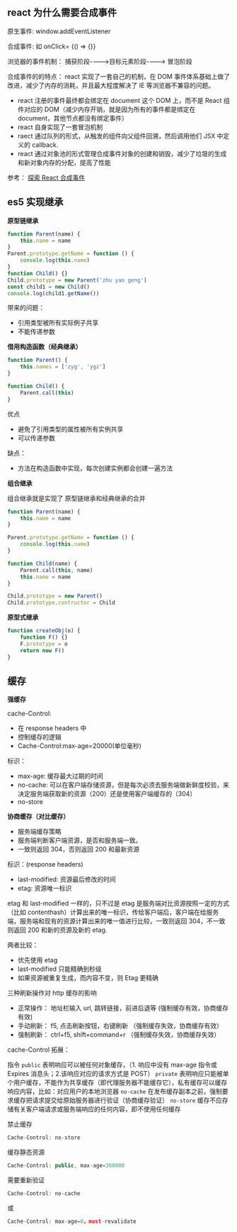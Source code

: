 ## react 为什么需要合成事件

原生事件: window.addEventListener

合成事件: 如 onClick= {() => {}}

浏览器的事件机制： 捕获阶段---->目标元素阶段----> 冒泡阶段

合成事件的的特点：
react 实现了一套自己的机制，在 DOM 事件体系基础上做了改进，减少了内存的消耗，并且最大程度解决了 IE 等浏览器不兼容的问题。

-   react 注册的事件最终都会绑定在 document 这个 DOM 上，而不是 React 组件对应的 DOM（减少内存开销，就是因为所有的事件都是绑定在 document，其他节点都没有绑定事件）
-   react 自身实现了一套冒泡机制
-   raect 通过队列的形式，从触发的组件向父组件回溯，然后调用他们 JSX 中定义的 callback.
-   react 通过对象池的形式管理合成事件对象的创建和销毁，减少了垃圾的生成和新对象内存的分配，提高了性能

参考：
[探索 React 合成事件](<https://segmentfault.com/a/1190000038251163#:~:text=React%20%E6%8F%90%E4%BE%9B%E7%9A%84%E5%90%88%E6%88%90%E4%BA%8B%E4%BB%B6,%E5%B9%B3%E5%8F%B0%E4%BA%8B%E4%BB%B6%E6%A8%A1%E6%8B%9F%E5%90%88%E6%88%90%E4%BA%8B%E4%BB%B6%E3%80%82&text=%E4%BA%8B%E4%BB%B6%E5%AF%B9%E8%B1%A1%E5%8F%AF%E8%83%BD%E4%BC%9A%E8%A2%AB,%E5%92%8C%E9%94%80%E6%AF%81(%E5%9E%83%E5%9C%BE%E5%9B%9E%E6%94%B6)%E3%80%82>)

## es5 实现继承

**原型链继承**

```js
function Parent(name) {
    this.name = name
}
Parent.prototype.getName = function () {
    console.log(this.name)
}
function Child() {}
Child.prototype = new Parent('zhu yao geng')
const child1 = new Child()
console.log(child1.getName())
```

带来的问题：

-   引用类型被所有实际例子共享
-   不能传递参数

**借用构造函数（经典继承）**

```js
function Parent() {
    this.names = ['zyg', 'ygz']
}

function Child() {
    Parent.call(this)
}
```

优点

-   避免了引用类型的属性被所有实例共享
-   可以传递参数

缺点：

-   方法在构造函数中实现，每次创建实例都会创建一遍方法

**组合继承**

组合继承就是实现了 原型链继承和经典继承的合并

```js
function Parent(name) {
    this.name = name
}

Parent.prototype.getName = function () {
    console.log(this.name)
}

function Child(name) {
    Parent.call(this, name)
    this.name = name
}

Child.prototype = new Parent()
Child.prototype.contructor = Child
```

**原型式继承**

```js
function createObj(o) {
    function F() {}
    F.prototype = o
    return new F()
}
```

## 缓存

**强缓存**

cache-Control:

-   在 response headers 中
-   控制缓存的逻辑
-   Cache-Control:max-age=20000(单位毫秒)

标识：

-   max-age: 缓存最大过期的时间
-   no-cache: 可以在客户端存储资源，但是每次必须去服务端做新鲜度校验，来决定服务端获取新的资源（200）还是使用客户端缓存的（304）
-   no-store

**协商缓存（对比缓存）**

-   服务端缓存策略
-   服务端判断客户端资源，是否和服务端一致。
-   一致则返回 304，否则返回 200 和最新资源

标识：(response headers)

-   last-modified: 资源最后修改的时间
-   etag: 资源唯一标识

etag 和 last-modified 一样的，只不过是 etag 是服务端对比资源按照一定的方式（比如 contenthash）计算出来的唯一标识，传给客户端后，客户端在给服务端，服务端和现有的资源计算出来的唯一值进行比较，一致则返回 304，不一致则返回 200 和新的资源及新的 etag.

两者比较：

-   优先使用 etag
-   last-modified 只能精确到秒级
-   如果资源被重复生成，而内容不变，则 Etag 更精确

三种刷新操作对 http 缓存的影响

-   正常操作： 地址栏输入 url, 跳转链接，前进后退等 (强制缓存有效，协商缓存有效)
-   手动刷新： f5, 点击刷新按钮，右键刷新 （强制缓存失效，协商缓存有效）
-   强制刷新： ctrl+f5, shift+command+r （强制缓存失效，协商缓存失效）

cache-Control 拓展：

指令
`public` 表明响应可以被任何对象缓存，（1. 响应中没有 max-age 指令或 Expires 消息头；2.该响应对应的请求方式是 POST）
`private` 表明响应只能被单个用户缓存，不能作为共享缓存（即代理服务器不能缓存它），私有缓存可以缓存响应内容，比如：对应用户的本地浏览器
`no-cache` 在发布缓存副本之前，强制要求缓存把请求提交给原始服务器进行验证（协商缓存验证）
`no-store` 缓存不应存储有关客户端请求或服务端响应的任何内容，即不使用任何缓存

禁止缓存

```js
Cache-Control: no-store
```

缓存静态资源

```js
Cache-Control: public, max-age=360000
```

需要重新验证

```js
Cache-Control: no-cache
```

或

```js
Cache-Control: max-age=0，must-revalidate
```
